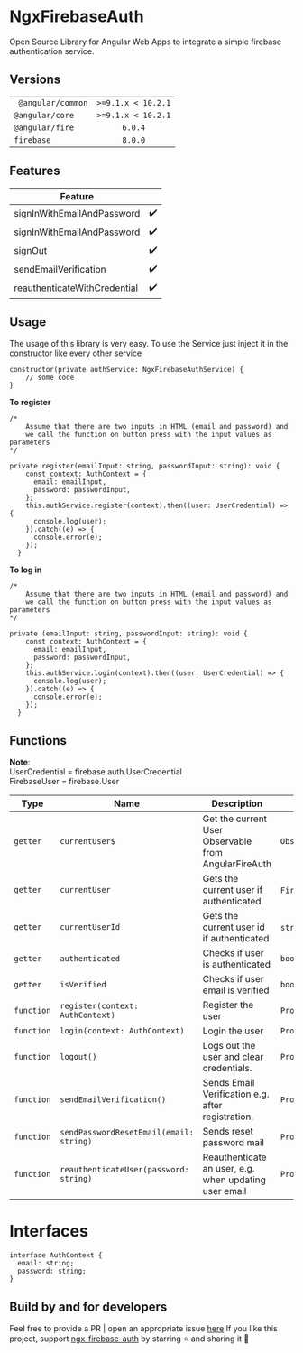 # NgxFirebaseAuth

Open Source Library for Angular Web Apps to integrate a simple firebase authentication service.

## Versions
|| |      
|---|:---:| 
|` @angular/common` |`>=9.1.x < 10.2.1` |
| `@angular/core` | `>=9.1.x < 10.2.1` |
| `@angular/fire` | `6.0.4` |
| `firebase`| `8.0.0` |

## Features
|Feature| |      
|---|:---:| 
| signInWithEmailAndPassword | :heavy_check_mark:|
| signInWithEmailAndPassword | :heavy_check_mark: |
| signOut| :heavy_check_mark: |
| sendEmailVerification| :heavy_check_mark: |
| reauthenticateWithCredential| :heavy_check_mark: |

## Usage
The usage of this library is very easy. To use the Service just inject it in the constructor like every other service

```
constructor(private authService: NgxFirebaseAuthService) {
    // some code
}
```

**To register**
```
/* 
    Assume that there are two inputs in HTML (email and password) and 
    we call the function on button press with the input values as parameters
*/

private register(emailInput: string, passwordInput: string): void {
    const context: AuthContext = {
      email: emailInput,
      password: passwordInput,
    };
    this.authService.register(context).then((user: UserCredential) => {
      console.log(user);
    }).catch((e) => {
      console.error(e);
    });
  }
```
**To log in**
```
/* 
    Assume that there are two inputs in HTML (email and password) and 
    we call the function on button press with the input values as parameters
*/

private (emailInput: string, passwordInput: string): void {
    const context: AuthContext = {
      email: emailInput,
      password: passwordInput,
    };
    this.authService.login(context).then((user: UserCredential) => {
      console.log(user);
    }).catch((e) => {
      console.error(e);
    });
  }
```

## Functions
**Note**:  
UserCredential = firebase.auth.UserCredential  
FirebaseUser = firebase.User
          
|Type | Name | Description | Return Value |      
|---|---|---|---|
| `getter` | `currentUser$` | Get the current User Observable from AngularFireAuth | `Observable<FirebaseUser>` |
| `getter` |`currentUser` |  Gets the current user if authenticated | `FirebaseUser` or `null` |
| `getter` |`currentUserId` |  Gets the current user id if authenticated | `string` or `null` |
| `getter` |`authenticated` |  Checks if user is authenticated | `boolean` |
| `getter` |`isVerified` |  Checks if user email is verified | `boolean` |
| `function`|`register(context: AuthContext)` |  Register the user | `Promise<UserCredential>` |
| `function`|`login(context: AuthContext)` |  Login the user | `Promise<UserCredential>` |
| `function`|`logout()` |  Logs out the user and clear credentials. | `Promise<void>` |
| `function`|`sendEmailVerification()` |  Sends Email Verification e.g. after registration. | `Promise<void>` |
| `function`|`sendPasswordResetEmail(email: string)` |  Sends reset password mail | `Promise<void>` |
| `function`|`reauthenticateUser(password: string)` |  Reauthenticate an user, e.g. when updating user email | `Promise<FirebaseUser> ` |

# Interfaces
```
interface AuthContext {
  email: string;
  password: string;
}
```


## Build by and for developers

Feel free to provide a PR | open an appropriate issue [here](https://github.com/tdoubleg/ngx-firebase-auth/issues)
If you like this project, support [ngx-firebase-auth](https://github.com/tdoubleg/ngx-firebase-auth) by starring :star: and sharing it :loudspeaker:

